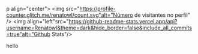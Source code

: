 p align="center"> <img src="https://profile-counter.glitch.me/renatowl/count.svg"alt="Número de visitantes no perfil" />   <img align="left"src="https://github-readme-stats.vercel.app/api?username=Renatowl&theme=dark&hide_border=false&include_all_commits=true"alt="Github Stats"/>



hello

